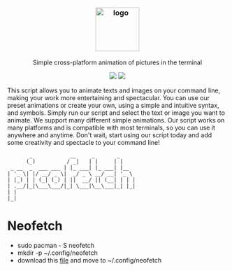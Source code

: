 #
<h3 align="center"><img src="https://i.imgur.com/D0qdrFE.jpeg" alt="logo" height="100px"></h3>
<p align="center">Simple cross-platform animation of pictures in the terminal</p>

<p align="center">
<a href="./LICENSE.md"><img src="https://img.shields.io/badge/license-MIT-blue.svg"></a>
<a href="./LICENSE.md"><img src="https://img.shields.io/badge/Release-v1.0.0-blue"></a>
</p>


This script allows you to animate texts and images on your command line, making your work more entertaining and spectacular. You can use our preset animations or create your own, using a simple and intuitive syntax, and symbols.
Simply run our script and select the text or image you want to animate. We support many different simple animations.
Our script works on many platforms and is compatible with most terminals, so you can use it anywhere and anytime. Don't wait, start using our script today and add some creativity and spectacle to your command line!


```
       _            __     _       _     
      (_)          / _|   | |     | |    
 _ __  _  ___ ___ | |_ ___| |_ ___| |__  
| '_ \| |/ __/ _ \|  _/ _ \ __/ __| '_ \ 
| |_) | | (_| (_) | ||  __/ || (__| | | |
| .__/|_|\___\___/|_| \___|\__\___|_| |_|
| |                                      
|_|                                      

```
# Neofetch
- sudo pacman - S neofetch
- mkdir -p ~/.config/neofetch
- download this [file](https://github.com/vlafmeister/picofetch/blob/main/.config/neofetch/config.conf) and move to ~/.config/neofetch



